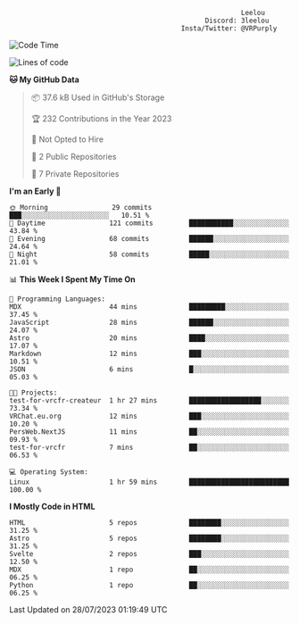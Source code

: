 ```text
                                                          Leelou
                                                 Discord: 3leelou
                                           Insta/Twitter: @VRPurply
```

<!--START_SECTION:waka-->
![Code Time](http://img.shields.io/badge/Code%20Time-7%20hrs%205%20mins-blue)

![Lines of code](https://img.shields.io/badge/From%20Hello%20World%20I%27ve%20Written-78.4%20thousand%20lines%20of%20code-blue)

**🐱 My GitHub Data** 

> 📦 37.6 kB Used in GitHub's Storage 
 > 
> 🏆 232 Contributions in the Year 2023
 > 
> 🚫 Not Opted to Hire
 > 
> 📜 2 Public Repositories 
 > 
> 🔑 7 Private Repositories 
 > 
**I'm an Early 🐤** 

```text
🌞 Morning                29 commits          ███░░░░░░░░░░░░░░░░░░░░░░   10.51 % 
🌆 Daytime                121 commits         ███████████░░░░░░░░░░░░░░   43.84 % 
🌃 Evening                68 commits          ██████░░░░░░░░░░░░░░░░░░░   24.64 % 
🌙 Night                  58 commits          █████░░░░░░░░░░░░░░░░░░░░   21.01 % 
```


📊 **This Week I Spent My Time On** 

```text
💬 Programming Languages: 
MDX                      44 mins             █████████░░░░░░░░░░░░░░░░   37.45 % 
JavaScript               28 mins             ██████░░░░░░░░░░░░░░░░░░░   24.07 % 
Astro                    20 mins             ████░░░░░░░░░░░░░░░░░░░░░   17.07 % 
Markdown                 12 mins             ███░░░░░░░░░░░░░░░░░░░░░░   10.51 % 
JSON                     6 mins              █░░░░░░░░░░░░░░░░░░░░░░░░   05.03 % 

🐱‍💻 Projects: 
test-for-vrcfr-createur  1 hr 27 mins        ██████████████████░░░░░░░   73.34 % 
VRChat.eu.org            12 mins             ███░░░░░░░░░░░░░░░░░░░░░░   10.20 % 
PersWeb.NextJS           11 mins             ██░░░░░░░░░░░░░░░░░░░░░░░   09.93 % 
test-for-vrcfr           7 mins              ██░░░░░░░░░░░░░░░░░░░░░░░   06.53 % 

💻 Operating System: 
Linux                    1 hr 59 mins        █████████████████████████   100.00 % 
```

**I Mostly Code in HTML** 

```text
HTML                     5 repos             ████████░░░░░░░░░░░░░░░░░   31.25 % 
Astro                    5 repos             ████████░░░░░░░░░░░░░░░░░   31.25 % 
Svelte                   2 repos             ███░░░░░░░░░░░░░░░░░░░░░░   12.50 % 
MDX                      1 repo              ██░░░░░░░░░░░░░░░░░░░░░░░   06.25 % 
Python                   1 repo              ██░░░░░░░░░░░░░░░░░░░░░░░   06.25 % 
```




 Last Updated on 28/07/2023 01:19:49 UTC
<!--END_SECTION:waka-->

